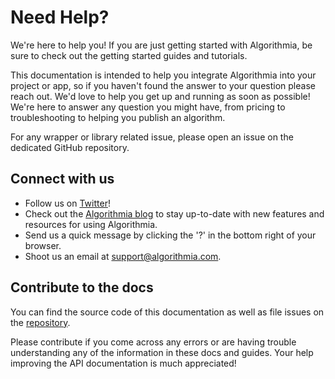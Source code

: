 # Need Help?

We're here to help you! If you are just getting started with Algorithmia, be sure to check out the getting started guides and tutorials.

This documentation is intended to help you integrate Algorithmia into your project or app, so if you haven't found the answer to your question please reach out. We'd love to help you get up and running as soon as possible! We're here to answer any question you might have, from pricing to troubleshooting to helping you publish an algorithm.

For any wrapper or library related issue, please open an issue on the dedicated GitHub repository.

## Connect with us

* Follow us on [Twitter](https://twitter.com/algorithmia)!
* Check out the [Algorithmia blog](http://blog.algorithmia.com/) to stay up-to-date with new features and resources for using Algorithmia.
* Send us a quick message by clicking the '?' in the bottom right of your browser.
* Shoot us an email at <a href="mailto:support@algorithmia.com">support@algorithmia.com</a>.

## Contribute to the docs

You can find the source code of this documentation as well as file issues on the [repository](https://github.com/algorithmiaio/api-docs).

Please contribute if you come across any errors or are having trouble understanding any of the information in these docs and guides. Your help improving the API documentation is much appreciated!
